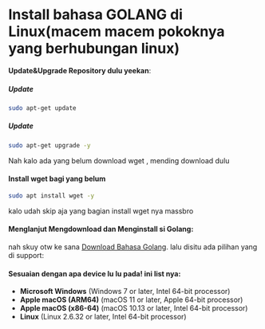 # Install bahasa GOLANG di Linux(macem macem pokoknya yang berhubungan linux)

**Update&Upgrade Repository dulu yeekan**:

##### Update
```sh
sudo apt-get update
```
##### Update
```sh
sudo apt-get upgrade -y
```
Nah kalo ada yang belum download wget , mending download dulu

#### Install wget bagi yang belum
```sh
sudo apt install wget -y
```
kalo udah skip aja yang bagian install wget nya massbro

#### Menglanjut Mengdownload dan Menginstall si Golang:
nah skuy otw ke sana [Download Bahasa Golang](https://go.dev/dl/). lalu disitu ada pilihan yang di support:
#### Sesuaian dengan apa device lu lu pada! ini list nya:
* **Microsoft Windows** (Windows 7 or later, Intel 64-bit processor)
* **Apple macOS (ARM64)** (macOS 11 or later, Apple 64-bit processor)
* **Apple macOS (x86-64)** (macOS 10.13 or later, Intel 64-bit processor)
* **Linux** (Linux 2.6.32 or later, Intel 64-bit processor)
